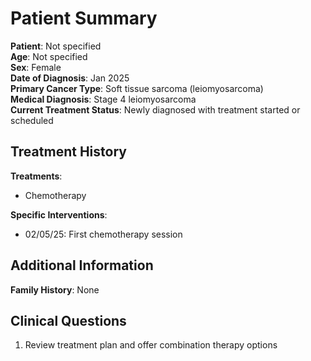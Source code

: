 # Patient Summary

**Patient**: Not specified  
**Age**: Not specified  
**Sex**: Female  
**Date of Diagnosis**: Jan 2025  
**Primary Cancer Type**: Soft tissue sarcoma (leiomyosarcoma)  
**Medical Diagnosis**: Stage 4 leiomyosarcoma  
**Current Treatment Status**: Newly diagnosed with treatment started or scheduled  

## Treatment History

**Treatments**:  
- Chemotherapy

**Specific Interventions**:  
- 02/05/25: First chemotherapy session

## Additional Information

**Family History**: None  

## Clinical Questions

1. Review treatment plan and offer combination therapy options
